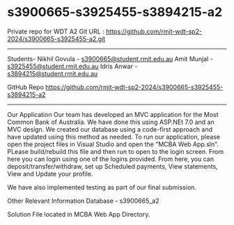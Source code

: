 # s3900665-s3925455-s3894215-a2
Private repo for WDT A2
Git URL : https://github.com/rmit-wdt-sp2-2024/s3900665-s3925455-a2.git

****************************************************
Students-
Nikhil Govula - s3900665@student.rmit.edu.au
Amit Munjal - s3925455@student.rmit.edu.au
Idris Anwar - s3894215@student.rmit.edu.au

GitHub Repo
https://github.com/rmit-wdt-sp2-2024/s3900665-s3925455-s3894215-a2

***************************************************

Our Application
Our team has developed an MVC application for the Most Common Bank of Australia. We have done this using ASP.NEt 7.0 and an MVC design. We created our database using a code-first approach and have updated using this method as needed. To run our application, please open the project files in Visual Studio and open the "MCBA Web App.sln". PLease build/rebuild this file and then run to open to the login screen. From here you can login using one of the logins provided. From here, you can deposit/transfer/withdraw, set up Scheduled payments, View statements, View and Update your profile.

We have also implemented testing as part of our final submission.

Other Relevant Information
Database - s3900665_a2

Solution File located in MCBA Web App Directory.
